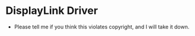 # DisplayLink Driver
* Please tell me if you think this violates copyright, and I will take it down.
